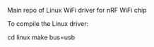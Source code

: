 Main repo of Linux WiFi driver for nRF WiFi chip

To compile the Linux driver:

cd linux
make bus=usb
